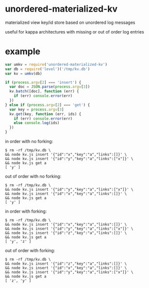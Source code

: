 # unordered-materialized-kv

materialized view key/id store based on unordered log messages

useful for kappa architectures with missing or out of order log entries

# example

``` js
var umkv = require('unordered-materialized-kv')
var db = require('level')('/tmp/kv.db')
var kv = umkv(db)

if (process.argv[2] === 'insert') {
  var doc = JSON.parse(process.argv[3])
  kv.batch([doc], function (err) {
    if (err) console.error(err)
  })
} else if (process.argv[2] === 'get') {
  var key = process.argv[3]
  kv.get(key, function (err, ids) {
    if (err) console.error(err)
    else console.log(ids)
  })
}
```

in order with no forking:

```
$ rm -rf /tmp/kv.db \
&& node kv.js insert '{"id":"x","key":"a","links":[]}' \
&& node kv.js insert '{"id":"y","key":"a","links":["x"]}' \
&& node kv.js get a
[ 'y' ]
```

out of order with no forking:

```
$ rm -rf /tmp/kv.db \
&& node kv.js insert '{"id":"y","key":"a","links":["x"]}' \
&& node kv.js insert '{"id":"x","key":"a","links":[]}' \
&& node kv.js get a
[ 'y' ]
```

in order with forking:

```
$ rm -rf /tmp/kv.db \
&& node kv.js insert '{"id":"x","key":"a","links":[]}' \
&& node kv.js insert '{"id":"y","key":"a","links":["x"]}' \
&& node kv.js insert '{"id":"z","key":"a","links":[]}' \
&& node kv.js get a
[ 'y', 'z' ]
```

out of order with forking:

```
$ rm -rf /tmp/kv.db \
&& node kv.js insert '{"id":"z","key":"a","links":[]}' \
&& node kv.js insert '{"id":"x","key":"a","links":[]}' \
&& node kv.js insert '{"id":"y","key":"a","links":["x"]}' \
&& node kv.js get a
[ 'z', 'y' ]
```

